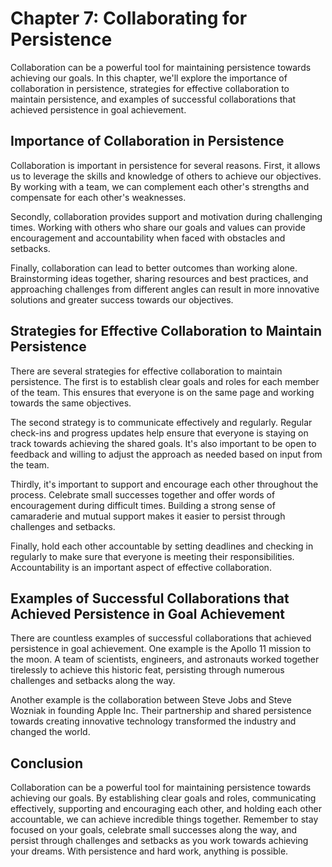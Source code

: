 Chapter 7: Collaborating for Persistence
========================================

Collaboration can be a powerful tool for maintaining persistence towards achieving our goals. In this chapter, we'll explore the importance of collaboration in persistence, strategies for effective collaboration to maintain persistence, and examples of successful collaborations that achieved persistence in goal achievement.

Importance of Collaboration in Persistence
------------------------------------------

Collaboration is important in persistence for several reasons. First, it allows us to leverage the skills and knowledge of others to achieve our objectives. By working with a team, we can complement each other's strengths and compensate for each other's weaknesses.

Secondly, collaboration provides support and motivation during challenging times. Working with others who share our goals and values can provide encouragement and accountability when faced with obstacles and setbacks.

Finally, collaboration can lead to better outcomes than working alone. Brainstorming ideas together, sharing resources and best practices, and approaching challenges from different angles can result in more innovative solutions and greater success towards our objectives.

Strategies for Effective Collaboration to Maintain Persistence
--------------------------------------------------------------

There are several strategies for effective collaboration to maintain persistence. The first is to establish clear goals and roles for each member of the team. This ensures that everyone is on the same page and working towards the same objectives.

The second strategy is to communicate effectively and regularly. Regular check-ins and progress updates help ensure that everyone is staying on track towards achieving the shared goals. It's also important to be open to feedback and willing to adjust the approach as needed based on input from the team.

Thirdly, it's important to support and encourage each other throughout the process. Celebrate small successes together and offer words of encouragement during difficult times. Building a strong sense of camaraderie and mutual support makes it easier to persist through challenges and setbacks.

Finally, hold each other accountable by setting deadlines and checking in regularly to make sure that everyone is meeting their responsibilities. Accountability is an important aspect of effective collaboration.

Examples of Successful Collaborations that Achieved Persistence in Goal Achievement
-----------------------------------------------------------------------------------

There are countless examples of successful collaborations that achieved persistence in goal achievement. One example is the Apollo 11 mission to the moon. A team of scientists, engineers, and astronauts worked together tirelessly to achieve this historic feat, persisting through numerous challenges and setbacks along the way.

Another example is the collaboration between Steve Jobs and Steve Wozniak in founding Apple Inc. Their partnership and shared persistence towards creating innovative technology transformed the industry and changed the world.

Conclusion
----------

Collaboration can be a powerful tool for maintaining persistence towards achieving our goals. By establishing clear goals and roles, communicating effectively, supporting and encouraging each other, and holding each other accountable, we can achieve incredible things together. Remember to stay focused on your goals, celebrate small successes along the way, and persist through challenges and setbacks as you work towards achieving your dreams. With persistence and hard work, anything is possible.
